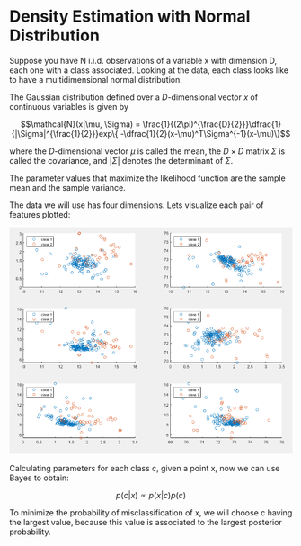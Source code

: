 # Density Estimation with Normal Distribution

Suppose you have N i.i.d. observations of a variable x with dimension D, each one with a class associated. Looking at the data, each class looks like to have a multidimensional normal distribution.

The Gaussian distribution defined over a $D$-dimensional vector $x$ of continuous variables is given by

$$\mathcal{N}(x|\mu, \Sigma) = \frac{1}{(2\pi)^{\frac{D}{2}}}\dfrac{1}{|\Sigma|^{\frac{1}{2}}}exp\{ -\dfrac{1}{2}(x-\mu)^T\Sigma^{-1}(x-\mu)\}$$

where the $D$-dimensional vector $\mu$ is called the mean, the $D × D$ matrix $\Sigma$ is called
the covariance, and $|\Sigma|$ denotes the determinant of $\Sigma$.

The parameter values that maximize the likelihood function are the sample mean and the sample variance.

The data we will use has four dimensions. Lets visualize each pair of features plotted:

![Data view in pairs of features](visualizing_data.png "Data view in pairs of features")

Calculating parameters for each class c, given a point x, now we can use Bayes to obtain:

$$ p(c|x) \propto p(x|c)p(c) $$

To minimize the probability of misclassification of x, we will choose c having the largest value, because this value is associated to the largest posterior probability. 
